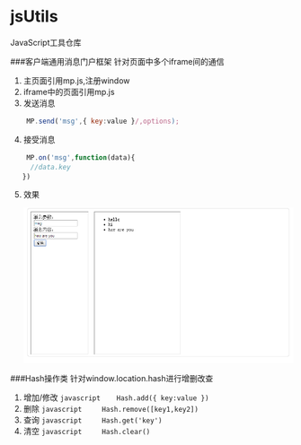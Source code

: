 # jsUtils
JavaScript工具仓库

###客户端通用消息门户框架
针对页面中多个iframe间的通信  

1. 主页面引用mp.js,注册window
2. iframe中的页面引用mp.js
3. 发送消息  
```javascript
	MP.send('msg',{ key:value }/,options);
```
4. 接受消息  

```javascript
	MP.on('msg',function(data){
	 //data.key
   })
```
5. 效果  

	![mp_01](/images/mp_01.png)

###Hash操作类
针对window.location.hash进行增删改查  

1. 增加/修改 ```javascript    Hash.add({ key:value })```
2. 删除 ```javascript     Hash.remove([key1,key2])```
3. 查询 ```javascript     Hash.get('key')```
4. 清空 ```javascript     Hash.clear()```